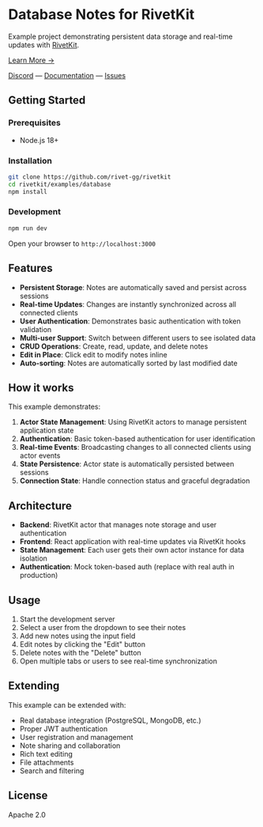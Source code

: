 # Database Notes for RivetKit

Example project demonstrating persistent data storage and real-time updates with [RivetKit](https://rivetkit.org).

[Learn More →](https://github.com/rivet-gg/rivetkit)

[Discord](https://rivet.gg/discord) — [Documentation](https://rivetkit.org) — [Issues](https://github.com/rivet-gg/rivetkit/issues)

## Getting Started

### Prerequisites

- Node.js 18+

### Installation

```sh
git clone https://github.com/rivet-gg/rivetkit
cd rivetkit/examples/database
npm install
```

### Development

```sh
npm run dev
```

Open your browser to `http://localhost:3000`

## Features

- **Persistent Storage**: Notes are automatically saved and persist across sessions
- **Real-time Updates**: Changes are instantly synchronized across all connected clients
- **User Authentication**: Demonstrates basic authentication with token validation
- **Multi-user Support**: Switch between different users to see isolated data
- **CRUD Operations**: Create, read, update, and delete notes
- **Edit in Place**: Click edit to modify notes inline
- **Auto-sorting**: Notes are automatically sorted by last modified date

## How it works

This example demonstrates:

1. **Actor State Management**: Using RivetKit actors to manage persistent application state
2. **Authentication**: Basic token-based authentication for user identification
3. **Real-time Events**: Broadcasting changes to all connected clients using actor events
4. **State Persistence**: Actor state is automatically persisted between sessions
5. **Connection State**: Handle connection status and graceful degradation

## Architecture

- **Backend**: RivetKit actor that manages note storage and user authentication
- **Frontend**: React application with real-time updates via RivetKit hooks
- **State Management**: Each user gets their own actor instance for data isolation
- **Authentication**: Mock token-based auth (replace with real auth in production)

## Usage

1. Start the development server
2. Select a user from the dropdown to see their notes
3. Add new notes using the input field
4. Edit notes by clicking the "Edit" button
5. Delete notes with the "Delete" button
6. Open multiple tabs or users to see real-time synchronization

## Extending

This example can be extended with:

- Real database integration (PostgreSQL, MongoDB, etc.)
- Proper JWT authentication
- User registration and management
- Note sharing and collaboration
- Rich text editing
- File attachments
- Search and filtering

## License

Apache 2.0